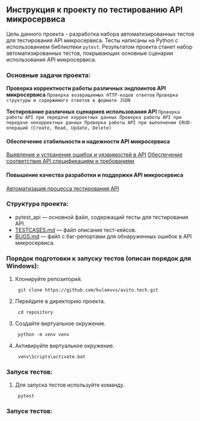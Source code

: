 ## Инструкция к проекту по тестированию API микросервиса

Цель данного проекта - разработка набора автоматизированных тестов для тестирования API микросервиса. Тесты написаны на Python с использованием библиотеки `pytest`. Результатом проекта станет набор автоматизированных тестов, покрывающих основные сценарии использования API микросервиса.

### Основные задачи проекта:

**Проверка корректности работы различных эндпоинтов API микросервиса**
`Проверка возвращаемых HTTP-кодов ответов`
`Проверка структуры и содержимого ответов в формате JSON`

**Тестирование различных сценариев использования API**
`Проверка работы API при передаче корректных данных
Проверка работы API при передаче некорректных данных
Проверка работы API при выполнении CRUD-операций (Create, Read, Update, Delete)`

#### Обеспечение стабильности и надежности API микросервиса
<u>Выявление и устранение ошибок и уязвимостей в API</u>
<u>Обеспечение соответствия API спецификациям и требованиям</u>

#### Повышение качества разработки и поддержки API микросервиса
<u>Автоматизация процесса тестирования API</u>

### Структура проекта:

- pytest_api — основной файл, содержащий тесты для тестирования API.
- [TESTCASES.md](/TESTCASES.md) — файл описания тест-кейсов.
- [BUGS.md](/BUGS.md) — файл с баг-репортами для обнаруженных ошибок в API микросервиса.

### Порядок подготовки к запуску тестов (описан порядок для Windows):

1. Клонируйте репозиторий.

        git clone https://github.com/kulaevvs/avito.tech.git

2. Перейдите в директорию проекта.

        cd repository

3. Создайте виртуальное окружение.

        python -m venv venv
   
5. Активируйте виртуальное окружение.

        venv\Scripts\activate.bat

### Запуск тестов:

1. Для запуска тестов используйте команду.

        pytest

### Запуск тестов:

